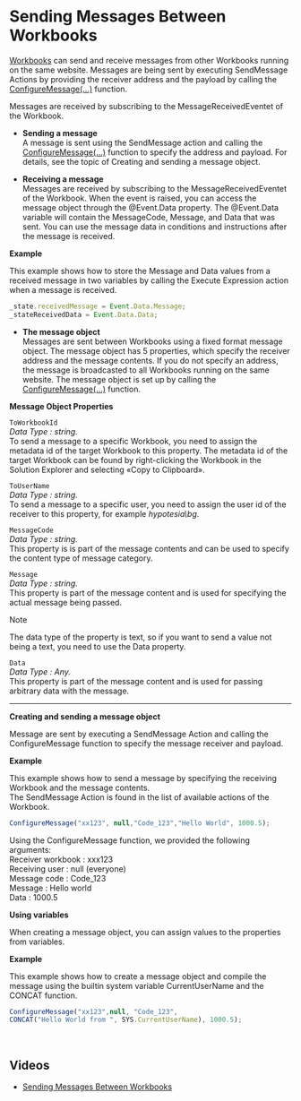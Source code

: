 
# Sending Messages Between Workbooks

[Workbooks](../../../workbooks.md) can send and receive messages from other Workbooks running on the same website. 
Messages are being sent by executing SendMessage Actions by providing the receiver address and the payload by calling the [ConfigureMessage(…)](../instructions/configuremessage.md) function.

Messages are received by subscribing to the MessageReceivedEventet of the Workbook.

*	**Sending a message**  
A message is sent using the SendMessage action and calling the [ConfigureMessage(…)](../instructions/configuremessage.md) function to specify the address and payload. For details, see the topic of Creating and sending a message object.

*	**Receiving a message**  
Messages are received by subscribing to the MessageReceivedEventet of the Workbook. When the event is raised, you can access the message object through the @Event.Data property. 
The @Event.Data variable will contain the MessageCode, Message, and Data that was sent. You can use the message data in conditions and instructions after the message is received. 

**Example**

This example shows how to store the Message and Data values from a received message in two variables by calling the Execute Expression action when a message is received.
```javascript
_state.receivedMessage = Event.Data.Message;
_stateReceivedData = Event.Data.Data;
```


*	**The message object**  
Messages are sent between Workbooks using a fixed format message object. The message object has 5 properties, which specify the receiver address and the message contents. If you do not specify an address, the message is broadcasted to all Workbooks running on the same website. 
The message object is set up by calling the [ConfigureMessage(…)](../instructions/configuremessage.md) function.

**Message Object Properties**


``ToWorkbookId``  
*Data Type : string.*  
To send a message to a specific Workbook, you need to assign the metadata id of the target Workbook to this property. The metadata id of the target Workbook can be found by right-clicking the Workbook in the Solution Explorer and selecting «Copy to Clipboard».

``ToUserName``  
*Data Type : string.*  
To send a message to a specific user, you need to assign the user id of the receiver to this property, for example *hypotesia\bg*.

`MessageCode`  
*Data Type : string.*  
This property is is part of the message contents and can be used to specify the content type of message category. 

``Message``     
*Data Type : string.*  
This property is part of the message content and is used for specifying the actual message being passed. 

> [!NOTE]
> The data type of the property is text, so if you want to send a value not being a text, you need to use the Data property.

``Data``  
*Data Type : Any.*  
This property is part of the message content and is used for passing arbitrary data with the message.


___


**Creating and sending a message object**

Message are sent by executing a SendMessage Action and calling the ConfigureMessage function to specify the message receiver and payload.

**Example**

This example shows how to send a message by specifying the receiving Workbook and the message contents.  
The SendMessage Action is found in the list of available actions of the Workbook.  

```javascript
ConfigureMessage("xx123", null,"Code_123","Hello World", 1000.5);
```

Using the ConfigureMessage function, we provided the following arguments:  
Receiver workbook : xxx123  
Receiving user : null (everyone)  
Message code : Code_123  
Message : Hello world  
Data : 1000.5 

 
**Using variables**

When creating a message object, you can assign values to the properties from variables.

**Example**

This example shows how to create a message object and compile the message using the builtin system variable CurrentUserName and the CONCAT function.
```javascript
ConfigureMessage("xx123",null, "Code_123",  
CONCAT("Hello World from ", SYS.CurrentUserName), 1000.5);
```

<br/>

## Videos 

* [Sending Messages Between Workbooks](https://profitbasedocs.blob.core.windows.net/videos/Workbook%20Interactions%20-%20Sending%20Messages%20Between%20Workbooks.mp4)
